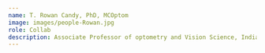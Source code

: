 ```yaml
---
name: T. Rowan Candy, PhD, MCOptom
image: images/people-Rowan.jpg
role: Collab
description: Associate Professor of optometry and Vision Science, Indiana University
---
```

